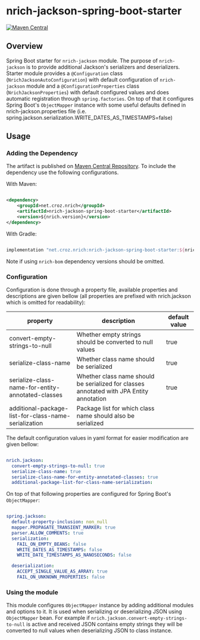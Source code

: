 # nrich-jackson-spring-boot-starter

[![Maven Central](https://maven-badges.herokuapp.com/maven-central/net.croz.nrich/nrich-jackson-spring-boot-starter/badge.svg?color=blue)](https://maven-badges.herokuapp.com/maven-central/net.croz.nrich/nrich-jackson-spring-boot-starter)

## Overview

Spring Boot starter for `nrich-jackson` module. The purpose of `nrich-jackson` is to provide additional Jackson's serializers and deserializers.
Starter module provides a `@Configuration` class  (`NrichJacksonAutoConfiguration`) with default configuration of `nrich-jackson` module
and a `@ConfigurationProperties` class (`NrichJacksonProperties`) with default configured values and does automatic registration through `spring.factories`. On top of that it configures
Spring Boot's `ObjectMapper` instance with some useful defaults defined in nrich-jackson.properties file (i.e. spring.jackson.serialization.WRITE_DATES_AS_TIMESTAMPS=false)

## Usage

### Adding the Dependency

The artifact is published on [Maven Central Repository](https://search.maven.org/). To include the dependency use the following configurations.

With Maven:

```xml

<dependency>
    <groupId>net.croz.nrich</groupId>
    <artifactId>nrich-jackson-spring-boot-starter</artifactId>
    <version>${nrich.version}</version>
</dependency>

```

With Gradle:

```groovy

implementation "net.croz.nrich:nrich-jackson-spring-boot-starter:${nrich.version}"

```

Note if using `nrich-bom` dependency versions should be omitted.

### Configuration

Configuration is done through a property file, available properties and descriptions are given bellow (all properties are prefixed with nrich.jackson which is omitted for readability):

| property                                             | description                                                                              | default value |
|------------------------------------------------------|------------------------------------------------------------------------------------------|---------------|
| convert-empty-strings-to-null                        | Whether empty strings should be converted to null values                                 | true          |
| serialize-class-name                                 | Whether class name should be serialized                                                  | true          |
| serialize-class-name-for-entity-annotated-classes    | Whether class name should be serialized for classes annotated with JPA Entity annotation | true          |
| additional-package-list-for-class-name-serialization | Package list for which class name should also be serialized                              |               |

The default configuration values in yaml format for easier modification are given bellow:

```yaml

nrich.jackson:
  convert-empty-strings-to-null: true
  serialize-class-name: true
  serialize-class-name-for-entity-annotated-classes: true
  additional-package-list-for-class-name-serialization:

```

On top of that following properties are configured for Spring Boot's `ObjectMapper`:

```yaml

spring.jackson:
  default-property-inclusion: non_null
  mapper.PROPAGATE_TRANSIENT_MARKER: true
  parser.ALLOW_COMMENTS: true
  serialization:
    FAIL_ON_EMPTY_BEANS: false
    WRITE_DATES_AS_TIMESTAMPS: false
    WRITE_DATE_TIMESTAMPS_AS_NANOSECONDS: false

  deserialization:
    ACCEPT_SINGLE_VALUE_AS_ARRAY: true
    FAIL_ON_UNKNOWN_PROPERTIES: false

```

### Using the module

This module configures `ObjectMapper` instance by adding additional modules and options to it. It is used when serializing or deserializing JSON using `ObjectMapper` bean.
For example if `nrich.jackson.convert-empty-strings-to-null` is active and received JSON contains empty strings they will be converted to null values when deserializing JSON to class instance.
